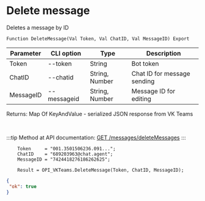 ﻿---
sidebar_position: 5
---

# Delete message
 Deletes a message by ID



`Function DeleteMessage(Val Token, Val ChatID, Val MessageID) Export`

  | Parameter | CLI option | Type | Description |
  |-|-|-|-|
  | Token | --token | String | Bot token |
  | ChatID | --chatid | String, Number | Chat ID for message sending |
  | MessageID | --messageid | String, Number | Message ID for editing |

  
  Returns:  Map Of KeyAndValue - serialized JSON response from VK Teams

<br/>

:::tip
Method at API documentation: [GET /messages/deleteMessages](https://teams.vk.com/botapi/#/messages/get_messages_deleteMessages)
:::
<br/>


```bsl title="Code example"
    Token     = "001.3501506236.091...";
    ChatID    = "689203963@chat.agent";
    MessageID = "7424418276186262625";

    Result = OPI_VKTeams.DeleteMessage(Token, ChatID, MessageID);
```
 



```json title="Result"
{
 "ok": true
}
```
